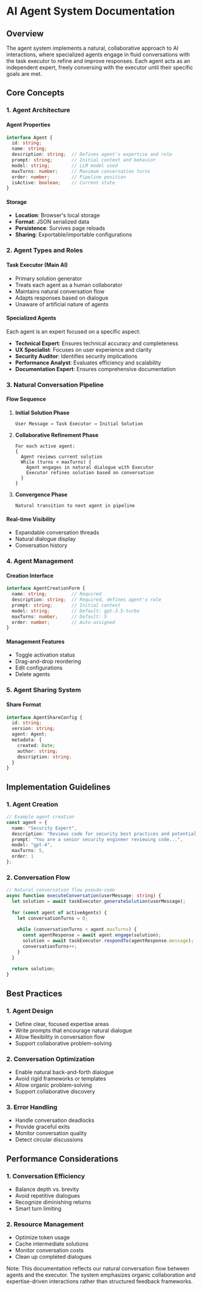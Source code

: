 # AI Agent System Documentation

## Overview
The agent system implements a natural, collaborative approach to AI interactions, where specialized agents engage in fluid conversations with the task executor to refine and improve responses. Each agent acts as an independent expert, freely conversing with the executor until their specific goals are met.

## Core Concepts

### 1. Agent Architecture

#### Agent Properties
```typescript
interface Agent {
  id: string;
  name: string;
  description: string;  // Defines agent's expertise and role
  prompt: string;       // Initial context and behavior
  model: string;        // LLM model used
  maxTurns: number;     // Maximum conversation turns
  order: number;        // Pipeline position
  isActive: boolean;    // Current state
}
```

#### Storage
- **Location**: Browser's local storage
- **Format**: JSON serialized data
- **Persistence**: Survives page reloads
- **Sharing**: Exportable/importable configurations

### 2. Agent Types and Roles

#### Task Executor (Main AI)
- Primary solution generator
- Treats each agent as a human collaborator
- Maintains natural conversation flow
- Adapts responses based on dialogue
- Unaware of artificial nature of agents

#### Specialized Agents
Each agent is an expert focused on a specific aspect:
- **Technical Expert**: Ensures technical accuracy and completeness
- **UX Specialist**: Focuses on user experience and clarity
- **Security Auditor**: Identifies security implications
- **Performance Analyst**: Evaluates efficiency and scalability
- **Documentation Expert**: Ensures comprehensive documentation

### 3. Natural Conversation Pipeline

#### Flow Sequence
1. **Initial Solution Phase**
   ```
   User Message → Task Executor → Initial Solution
   ```

2. **Collaborative Refinement Phase**
   ```
   For each active agent:
   {
     Agent reviews current solution
     While (turns < maxTurns) {
       Agent engages in natural dialogue with Executor
       Executor refines solution based on conversation
     }
   }
   ```

3. **Convergence Phase**
   ```
   Natural transition to next agent in pipeline
   ```

#### Real-time Visibility
- Expandable conversation threads
- Natural dialogue display
- Conversation history

### 4. Agent Management

#### Creation Interface
```typescript
interface AgentCreationForm {
  name: string;         // Required
  description: string;  // Required, defines agent's role
  prompt: string;       // Initial context
  model: string;        // Default: gpt-3.5-turbo
  maxTurns: number;     // Default: 5
  order: number;        // Auto-assigned
}
```

#### Management Features
- Toggle activation status
- Drag-and-drop reordering
- Edit configurations
- Delete agents

### 5. Agent Sharing System

#### Share Format
```typescript
interface AgentShareConfig {
  id: string;
  version: string;
  agent: Agent;
  metadata: {
    created: Date;
    author: string;
    description: string;
  }
}
```

## Implementation Guidelines

### 1. Agent Creation
```typescript
// Example agent creation
const agent = {
  name: "Security Expert",
  description: "Reviews code for security best practices and potential vulnerabilities",
  prompt: "You are a senior security engineer reviewing code...",
  model: "gpt-4",
  maxTurns: 5,
  order: 1
};
```

### 2. Conversation Flow
```typescript
// Natural conversation flow pseudo-code
async function executeConversation(userMessage: string) {
  let solution = await taskExecutor.generateSolution(userMessage);
  
  for (const agent of activeAgents) {
    let conversationTurns = 0;
    
    while (conversationTurns < agent.maxTurns) {
      const agentResponse = await agent.engage(solution);
      solution = await taskExecutor.respondTo(agentResponse.message);
      conversationTurns++;
    }
  }
  
  return solution;
}
```

## Best Practices

### 1. Agent Design
- Define clear, focused expertise areas
- Write prompts that encourage natural dialogue
- Allow flexibility in conversation flow
- Support collaborative problem-solving

### 2. Conversation Optimization
- Enable natural back-and-forth dialogue
- Avoid rigid frameworks or templates
- Allow organic problem-solving
- Support collaborative discovery

### 3. Error Handling
- Handle conversation deadlocks
- Provide graceful exits
- Monitor conversation quality
- Detect circular discussions

## Performance Considerations

### 1. Conversation Efficiency
- Balance depth vs. brevity
- Avoid repetitive dialogues
- Recognize diminishing returns
- Smart turn limiting

### 2. Resource Management
- Optimize token usage
- Cache intermediate solutions
- Monitor conversation costs
- Clean up completed dialogues

Note: This documentation reflects our natural conversation flow between agents and the executor. The system emphasizes organic collaboration and expertise-driven interactions rather than structured feedback frameworks. 
